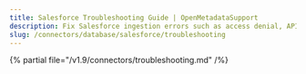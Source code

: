 ```yaml
---
title: Salesforce Troubleshooting Guide | OpenMetadataSupport
description: Fix Salesforce ingestion errors such as access denial, API rate limits, or object sync issues.
slug: /connectors/database/salesforce/troubleshooting
---
```


{% partial file="/v1.9/connectors/troubleshooting.md" /%}
